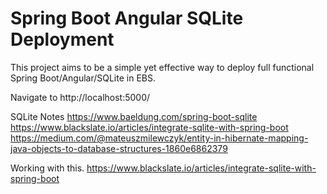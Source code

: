 # Spring Boot Angular SQLite Deployment

This project aims to be a simple yet effective way to deploy full functional Spring Boot/Angular/SQLite in EBS.

Navigate to http://localhost:5000/

SQLite Notes
https://www.baeldung.com/spring-boot-sqlite
https://www.blackslate.io/articles/integrate-sqlite-with-spring-boot
https://medium.com/@mateuszmilewczyk/entity-in-hibernate-mapping-java-objects-to-database-structures-1860e6862379


Working with this.
https://www.blackslate.io/articles/integrate-sqlite-with-spring-boot 